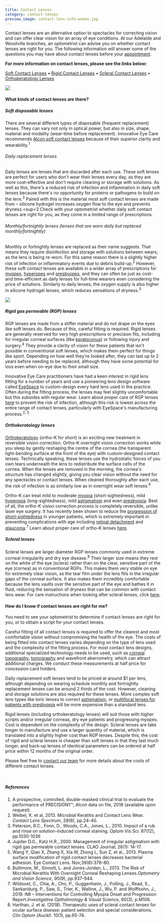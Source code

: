 ```yaml
---
title: Contact Lenses
category: contact-lenses
preview_image: contact-lens-info-woman.jpg
---
```


<div class="employee-heading">
<p><p>Contact lenses are an alternative option to spectacles for correcting vision and can offer clear vision for an array of eye conditions. At our Adelaide and Woodville branches, an optometrist can advise you on whether contact lenses are right for you. The following information will answer some of the questions you may have about contact lenses before your <a href="/what-we-do/eye-exam">appointment</a>.</p>

<p><b>For more information on contact lenses, please see the links below:</b></p>
<a href="/what-we-do/soft-contact-lenses">Soft Contact Lenses</a>
• <a href="/what-we-do/gas-permeable-contact-lenses">Rigid Contact Lenses</a>
• <a href="/what-we-do/scleral-contact-lenses">Scleral Contact Lenses</a>
• <a href="/what-we-do/orthokeratology-corneal-reshaping">Orthokeratology Lenses</a>
</div>

![](/uploads/lenses.jpg)

#### What kinds of contact lenses are there?

##### Soft disposable lenses

There are several different types of disposable (frequent replacement) lenses. They can vary not only in optical power, but also in size, shape, material and modality (wear-time before replacement). Innovative Eye Care recommends [Alcon soft contact lenses](/what-we-do/alcon-soft-contact-lenses/) because of their superior clarity and wearability.<sup>1</sup>

###### Daily replacement lenses

Daily lenses are lenses that are discarded after each use. These soft lenses are perfect for users who don't wear their lenses every day, as they are more cost-effective and don't require cleaning or storage with solutions. As well as this, there's a reduced risk of infection and inflammation in daily soft lenses because there's no opportunity for proteins or pathogens to build on the lens.<sup>2</sup> Paired with this is the material most soft contact lenses are made from – silicone hydrogel increases oxygen flow to the eye and prevents dryness.<sup<3</sup> Check with your optometrist whether daily soft contact lenses are right for you, as they come in a limited range of prescriptions.

###### Monthly/fortnightly lenses (lenses that are worn daily but replaced monthly/fortnightly)

Monthly or fortnightly lenses are replaced as their name suggests. That means they require disinfection and storage with solutions between wears, as the lens is being re-worn. For this same reason there is a slightly higher risk of infection or inflammatory events due to debris build-up.<sup>2</sup> However, these soft contact lenses are available in a wider array of prescriptions for [myopes](https://www.innovativeeyecare.com.au/what-we-do/myopia), [hyperopes](https://www.innovativeeyecare.com.au/what-we-do/hyperopia) and [presbyopes](https://www.innovativeeyecare.com.au/what-we-do/presbyopia), and they can often be just as cost- and time-efficient as daily lenses for full-time wearers even considering the price of solutions. Similarly to daily lenses, the oxygen supply is also higher in silicone hydrogel lenses, which reduces sensations of dryness.<sup>3</sup>

![](/uploads/contact-lenses-2.jpg)

##### Rigid gas permeable (RGP) lenses

RGP lenses are made from a stiffer material and do not drape on the eyes like soft lenses do. Because of this, careful fitting is required. Rigid lenses are generally reserved for very high prescriptions or precision fits, including for irregular corneal surfaces (like [keratoconus](https://www.innovativeeyecare.com.au/what-we-do/keratoconus)) or following injury and surgery.<sup>4</sup> They provide a clarity of vision for these patients that isn't possible in conventional soft lenses, which makes them perfect for things like sport. Depending on how well they're looked after, they can last up to 2 years before needing to be replaced, although they have some potential for loss even when on-eye due to their small size.

Innovative Eye Care practitioners have had a keen interest in rigid lens fitting for a number of years and use a pioneering lens design software called [EyeSpace](https://www.eyespacelenses.com/) to custom-design every hard lens used in the practice. Often during the fitting process, the lenses may feel slightly uncomfortable but this subsides with regular wear. Learn about proper care of RGP lenses [here](/patient-resources/care-of-gas-permeable-lenses) to prevent the risk of infection, although this risk is lowest across the entire range of contact lenses, particularly with EyeSpace's manufacturing process.<sup>2, 5</sup>

##### Orthokeratology lenses

[Orthokeratology](/what-we-do/orthokeratology-corneal-reshaping) (ortho-K for short) is an exciting new treatment in reversible vision correction. Ortho-K overnight vision correction works while you sleep by gently reshaping the centre of the cornea (the transparent light-bending surface at the front of the eye) with custom-designed contact lenses. Technically speaking, these lenses use the hydrostatic forces of you own tears underneath the lens to redistribute the surface cells of the cornea. When the lenses are removed in the morning, the cornea's structure has changed slightly, giving you clear vision without the need for any spectacles or contact lenses. When cleaned thoroughly after each use, the risk of infection is as similarly low as in overnight wear soft lenses.<sup>6</sup>

Ortho-K can treat mild to moderate [myopia](/what-we-do/myopia) (short-sightedness), mild [hyperopia](/what-we-do/hyperopia) (long-sightedness), mild [astigmatism](/what-we-do/astigmatism) and even [presbyopia](/what-we-do/presbyopia). Best of all, the ortho-K vision correction process is completely reversible, unlike laser eye surgery. It has recently been shown to reduce the [progression of short-sightedness](https://www.innovativeeyecare.com.au/what-we-do/myopia-control) in younger patients, which is extremely important in preventing complications with age including [retinal detachment](https://www.innovativeeyecare.com.au/what-we-do/flashes-floaters-retinal-tear-detachment) and [glaucoma](https://www.innovativeeyecare.com.au/what-we-do/glaucoma).<sup>7</sup> Learn about proper care of ortho-K lenses [here](/patient-resources/care-of-orthokeratology-lenses).

##### Scleral lenses

Scleral lenses are larger diameter RGP lenses commonly used in extreme corneal irregularity and dry eye disease.<sup>8</sup> Their larger size means they rest on the white of the eye (sclera) rather than on the clear, sensitive part of the eye (cornea) as in conventional RGPs. This makes them very stable on eye for extremely clear vision, as the tear film under the lens fills in the irregular gaps of the corneal surface. It also makes them incredibly comfortable because the lens vaults over the sensitive part of the eye and bathes it in fluid, reducing the sensation of dryness that can be common with contact lens wear. For care instructions when looking after scleral lenses, click [here](/patient-resources/care-of-scleral-lenses).

#### How do I know if contact lenses are right for me?

You need to see your optometrist to determine if contact lenses are right for you, or to obtain a script for your contact lenses.

Careful fitting of all contact lenses is required to offer the clearest and most comfortable vision without compromising the health of the eye. The costs of being fitted into contact lenses varies depending on the type of lens used and the complexity of the fitting process. For most contact lens designs, additional specialized technology needs to be used, such as [corneal topography](/what-we-do/corneal-topography), [tomography](https://www.innovativeeyecare.com.au/what-we-do/corneal-tomography) and wavefront aberrometry, which can attract additional charges. We conduct these measurements at half price for concession card holders.

Daily replacement soft lenses tend to be priced at around \$1 per lens, although depending on wearing schedule monthly and fortnightly replacement lenses can be around 2 thirds of the cost. However, cleaning and storage solutions are also required for these lenses. More complex soft lens types like toric lenses to correct [astigmatism](https://www.innovativeeyecare.com.au/what-we-do/astigmatism), or [multifocal lenses for patients with presbyopia](/what-we-do/contact-lenses-for-presbyopia) will be more expensive than a standard lens.

Rigid lenses (including orthokeratology lenses) will suit those with higher scripts and/or irregular corneas, dry eye patients and progressing myopes. Cost is dependent on the complexity of the design. Scleral lenses are take longer to manufacture and use a larger quantity of material, which is translated into a slightly higher cost than RGP lenses. Despite this, the cost of rigid and scleral lenses is cheaper than soft lenses in that they last much longer, and back-up lenses of identical parameters can be ordered at half price within 12 months of the original order.

Please feel free to [contact our team](/contact) for more details about the costs of different contact lenses.

<br>

##### References

1. A prospective, controlled, double-masked clinical trial to evaluate the performance of PRECISION1™; _Alcon_ data on file, 2018 (available upon request).
2. Weibel, K. et al, 2013. Microbial Keratitis and Contact Lens Wear. _Contact Lens Spectrum_, 28(6), pp.24-40.
3. Peterson, R.C., Fonn, D., Woods, C.A., Jones, L., 2010. Impact of a rub and rinse on solution-induced corneal staining. _Optom Vis Sci._ 87(12), pp.1030-1036
4. Jupiter D.G., Katz H.R., 2000. Management of irregular astigmatism with rigid gas permeable contact lenses. CLAO Journal; 26(1): 14-17.
5. Wang Y, Qian X, Zhang X, Xia W, Zhong L, Sun Z, et al., 2013. Plasma surface modification of rigid contact lenses decreases bacterial adhesion. Eye Contact Lens. Nov;39(6):376–80.
6. Bullimore, M., Sinnott, L. and Jones-Jordan, L., 2013. The Risk of Microbial Keratitis With Overnight Corneal Reshaping Lenses._Optometry and Vision Science_, 90(9), pp.937-944.
7. Wildsoet, C., Chia, A., Cho, P., Guggenheim, J., Polling, J., Read, S., Sankaridurg, P., Saw, S., Trier, K., Walline, J., Wu, P. and Wolffsohn, J., 2019. IMI – Interventions for Controlling Myopia Onset and Progression Report._Investigative Opthalmology & Visual Science_, 60(3), p.M106.
8. Harthan, J. et al. (2018). Therapeutic uses of scleral contact lenses for ocular surface disease: patient selection and special considerations. _Clin Optom (Auckl)_. 10(1), pp.65-74.
